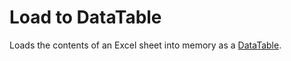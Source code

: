 # Load to DataTable

Loads the contents of an Excel sheet into memory as a [DataTable](https://learn.microsoft.com/en-us/dotnet/api/system.data.datatable).